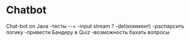 # Chatbot
Chat-bot on Java
-тесты --+
-input stream ?
-del(коммент)
-распарсить логику
-привести Бандеру в Quiz
-возможность бахать вопросы
